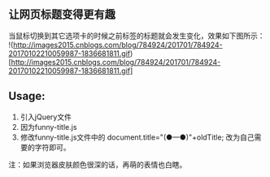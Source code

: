 ## 让网页标题变得更有趣

当鼠标切换到其它选项卡的时候之前标签的标题就会发生变化，效果如下图所示：
!(http://images2015.cnblogs.com/blog/784924/201701/784924-20170102210059987-1836681811.gif)[http://images2015.cnblogs.com/blog/784924/201701/784924-20170102210059987-1836681811.gif]


## Usage:
1. 引入jQuery文件
2. 因为funny-title.js
3. 修改funny-title.js文件中的
document.title="(●—●)"+oldTitle;
改为自己需要的字符即可。

注：如果浏览器皮肤颜色很深的话，再萌的表情也白瞎。
